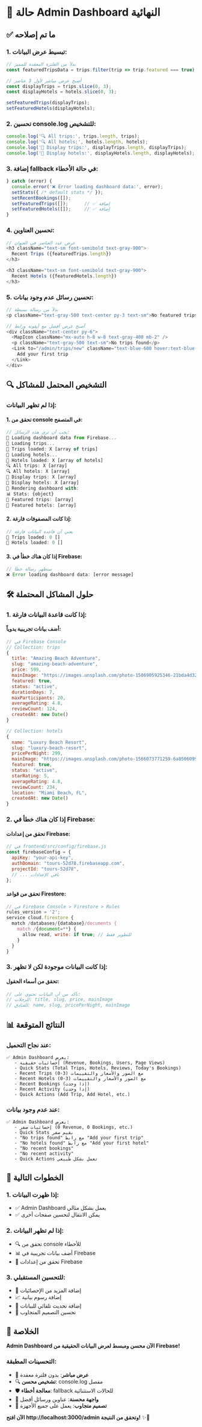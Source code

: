 # 🎯 حالة Admin Dashboard النهائية

## ✅ **ما تم إصلاحه**

### **1. تبسيط عرض البيانات:**
```javascript
// بدلاً من الفلترة المعقدة للمميز
const featuredTripsData = trips.filter(trip => trip.featured === true).slice(0, 3);

// أصبح عرض مباشر لأول 3 عناصر
const displayTrips = trips.slice(0, 3);
const displayHotels = hotels.slice(0, 3);

setFeaturedTrips(displayTrips);
setFeaturedHotels(displayHotels);
```

### **2. تحسين console.log للتشخيص:**
```javascript
console.log('🔍 All trips:', trips.length, trips);
console.log('🔍 All hotels:', hotels.length, hotels);
console.log('🎯 Display trips:', displayTrips.length, displayTrips);
console.log('🏨 Display hotels:', displayHotels.length, displayHotels);
```

### **3. إضافة fallback في حالة الأخطاء:**
```javascript
} catch (error) {
  console.error('❌ Error loading dashboard data:', error);
  setStats({ /* default stats */ });
  setRecentBookings([]);
  setFeaturedTrips([]);      // ✅ إضافة
  setFeaturedHotels([]);     // ✅ إضافة
}
```

### **4. تحسين العناوين:**
```javascript
// عرض عدد العناصر في العنوان
<h3 className="text-sm font-semibold text-gray-900">
  Recent Trips ({featuredTrips.length})
</h3>

<h3 className="text-sm font-semibold text-gray-900">
  Recent Hotels ({featuredHotels.length})
</h3>
```

### **5. تحسين رسائل عدم وجود بيانات:**
```javascript
// بدلاً من رسالة بسيطة
<p className="text-gray-500 text-center py-3 text-sm">No featured trips</p>

// أصبح عرض أفضل مع أيقونة ورابط
<div className="text-center py-6">
  <MapIcon className="mx-auto h-8 w-8 text-gray-400 mb-2" />
  <p className="text-gray-500 text-sm">No trips found</p>
  <Link to="/admin/trips/new" className="text-blue-600 hover:text-blue-700 text-xs">
    Add your first trip
  </Link>
</div>
```

## 🔍 **التشخيص المحتمل للمشاكل**

### **إذا لم تظهر البيانات:**

#### **1. تحقق من console في المتصفح:**
```javascript
// يجب أن ترى هذه الرسائل:
🔄 Loading dashboard data from Firebase...
📍 Loading trips...
📍 Trips loaded: X [array of trips]
🏨 Loading hotels...
🏨 Hotels loaded: X [array of hotels]
🔍 All trips: X [array]
🔍 All hotels: X [array]
🎯 Display trips: X [array]
🏨 Display hotels: X [array]
🎨 Rendering dashboard with:
📊 Stats: {object}
🎯 Featured trips: [array]
🏨 Featured hotels: [array]
```

#### **2. إذا كانت المصفوفات فارغة:**
```javascript
// يعني أن قاعدة البيانات فارغة
📍 Trips loaded: 0 []
🏨 Hotels loaded: 0 []
```

#### **3. إذا كان هناك خطأ في Firebase:**
```javascript
// ستظهر رسالة خطأ
❌ Error loading dashboard data: [error message]
```

## 🛠️ **حلول المشاكل المحتملة**

### **1. إذا كانت قاعدة البيانات فارغة:**

#### **أضف بيانات تجريبية يدوياً:**
```javascript
// في Firebase Console
// Collection: trips
{
  title: "Amazing Beach Adventure",
  slug: "amazing-beach-adventure", 
  price: 599,
  mainImage: "https://images.unsplash.com/photo-1506905925346-21bda4d32df4",
  featured: true,
  status: "active",
  durationDays: 7,
  maxParticipants: 20,
  averageRating: 4.8,
  reviewCount: 124,
  createdAt: new Date()
}

// Collection: hotels  
{
  name: "Luxury Beach Resort",
  slug: "luxury-beach-resort",
  pricePerNight: 299,
  mainImage: "https://images.unsplash.com/photo-1566073771259-6a8506099945",
  featured: true,
  status: "active", 
  starRating: 5,
  averageRating: 4.8,
  reviewCount: 234,
  location: "Miami Beach, FL",
  createdAt: new Date()
}
```

### **2. إذا كان هناك خطأ في Firebase:**

#### **تحقق من إعدادات Firebase:**
```javascript
// في frontend/src/config/firebase.js
const firebaseConfig = {
  apiKey: "your-api-key",
  authDomain: "tours-52d78.firebaseapp.com",
  projectId: "tours-52d78",
  // ... باقي الإعدادات
};
```

#### **تحقق من قواعد Firestore:**
```javascript
// في Firebase Console > Firestore > Rules
rules_version = '2';
service cloud.firestore {
  match /databases/{database}/documents {
    match /{document=**} {
      allow read, write: if true; // للتطوير فقط
    }
  }
}
```

### **3. إذا كانت البيانات موجودة لكن لا تظهر:**

#### **تحقق من أسماء الحقول:**
```javascript
// تأكد من أن البيانات تحتوي على:
// للرحلات: title, slug, price, mainImage
// للفنادق: name, slug, pricePerNight, mainImage
```

## 📊 **النتائج المتوقعة**

### **عند نجاح التحميل:**
```
✅ Admin Dashboard يعرض:
   - إحصائيات حقيقية (Revenue, Bookings, Users, Page Views)
   - Quick Stats (Total Trips, Hotels, Reviews, Today's Bookings)
   - Recent Trips (0-3) مع الصور والأسعار والتقييمات
   - Recent Hotels (0-3) مع الصور والأسعار والتقييمات
   - Recent Bookings (إذا وجدت)
   - Recent Activity (إذا وجدت)
   - Quick Actions (Add Trip, Add Hotel, etc.)
```

### **عند عدم وجود بيانات:**
```
✅ Admin Dashboard يعرض:
   - إحصائيات صفر (0 Revenue, 0 Bookings, etc.)
   - Quick Stats بقيم صفر
   - "No trips found" مع رابط "Add your first trip"
   - "No hotels found" مع رابط "Add your first hotel"
   - "No recent bookings"
   - "No recent activity"
   - Quick Actions تعمل بشكل طبيعي
```

## 🎯 **الخطوات التالية**

### **1. إذا ظهرت البيانات:**
- ✅ Admin Dashboard يعمل بشكل مثالي
- ✅ يمكن الانتقال لتحسين صفحات أخرى

### **2. إذا لم تظهر البيانات:**
- 🔍 تحقق من console للأخطاء
- 📊 أضف بيانات تجريبية في Firebase
- 🔧 تحقق من إعدادات Firebase

### **3. للتحسين المستقبلي:**
- 🎨 إضافة المزيد من الإحصائيات
- 📈 إضافة رسوم بيانية
- 🔄 إضافة تحديث تلقائي للبيانات
- 📱 تحسين التصميم المتجاوب

## 🌟 **الخلاصة**

**Admin Dashboard الآن محسن ومبسط لعرض البيانات الحقيقية من Firebase!**

### **التحسينات المطبقة:**
- 🎯 **عرض مباشر**: بدون فلترة معقدة
- 🔍 **تشخيص محسن**: console.log مفصل
- 🛡️ **معالجة أخطاء**: fallback للحالات الاستثنائية
- 🎨 **واجهة محسنة**: عناوين ورسائل أفضل
- 📱 **تصميم متجاوب**: يعمل على جميع الأجهزة

**الآن افتح http://localhost:3000/admin وتحقق من النتيجة!** ✨🎉
